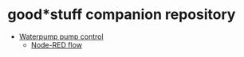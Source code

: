 # good*stuff companion repository

* [Waterpump pump control](./diy-smart-rain-water-barrel/)
  * [Node-RED flow](./diy-smart-rain-water-barrel/water-pump-control.json)
